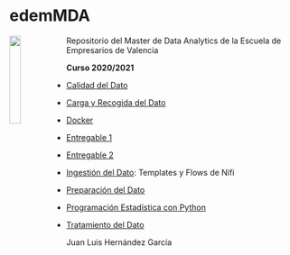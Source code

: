# edemMDA

<img src="https://n3m5z7t4.rocketcdn.me/wp-content/plugins/edem-shortcodes/public/img/logo-Edem.png" width="20%" style="float:left">

Repositorio del Master de Data Analytics de la Escuela de Empresarios de Valencia

**Curso 2020/2021** 

- [Calidad del Dato](https://github.com/juanluishg/edemMDA/tree/master/Calidad_De_Datos)

- [Carga y Recogida del Dato](https://github.com/juanluishg/edemMDA/tree/master/Carga_y_Recogida_Datos)

- [Docker](https://github.com/juanluishg/edemMDA/tree/master/docker)

- [Entregable 1](https://github.com/juanluishg/edemMDA/tree/master/Tratamiento_del_Dato/Entregable_1)

- [Entregable 2](https://github.com/juanluishg/edemMDA/tree/master/Entregable_2)

- [Ingestión del Dato](https://github.com/juanluishg/edemMDA/tree/master/Ingestion_De_Datos): Templates y Flows de Nifi

- [Preparación del Dato](https://github.com/juanluishg/edemMDA/tree/master/Preparacion_De_Datos)

- [Programación Estadística con Python](https://github.com/juanluishg/edemMDA/tree/master/Programacion)

- [Tratamiento del Dato](https://github.com/juanluishg/edemMDA/tree/master/Tratamiento_del_Dato)

  


Juan Luis Hernández García
